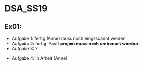 # DSA_SS19
## Ex01:
* Aufgabe 1: fertig (Anne) muss noch eingescannt werden
* Aufgabe 2: fertig (Axel) **project muss noch umbenant werden**
* Aufgabe 3: ?
+ Aufgabe 4: in Arbeit (Anne)
